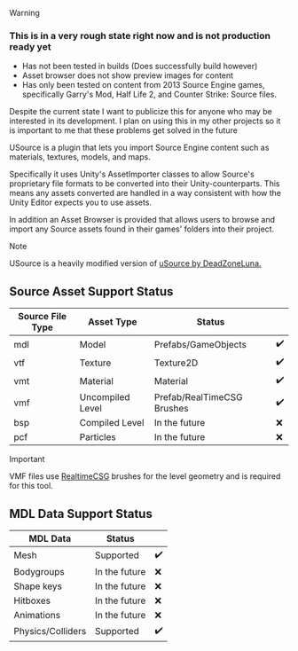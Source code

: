 >[!WARNING]
>### This is in a very rough state right now and is not production ready yet
>- Has not been tested in builds (Does successfully build however)
>- Asset browser does not show preview images for content
>- Has only been tested on content from 2013 Source Engine games, specifically Garry's Mod, Half Life 2, and Counter Strike: Source files.
>
>Despite the current state I want to publicize this for anyone who may be interested in its development. I plan on using this in my other projects so it is important to me that these problems get solved in the future

USource is a plugin that lets you import Source Engine content such as materials, textures, models, and maps.

Specifically it uses Unity's AssetImporter classes to allow Source's proprietary file formats to be converted into their Unity-counterparts. This means any assets converted are handled in a way consistent with how the Unity Editor expects you to use assets. 

In addition an Asset Browser is provided that allows users to browse and import any Source assets found in their games' folders into their project.

>[!NOTE]
>USource is a heavily modified version of [uSource by DeadZoneLuna.](https://github.com/DeadZoneLuna/uSource)

## Source Asset Support Status
|Source File Type|Asset Type|Status||
|-|-|-|-|
|mdl|Model|Prefabs/GameObjects|✔️|
|vtf|Texture|Texture2D|✔️|
|vmt|Material|Material|✔️|
|vmf|Uncompiled Level|Prefab/RealTimeCSG Brushes|✔️|
|bsp|Compiled Level|In the future|:x:|
|pcf|Particles|In the future|:x:|

>[!IMPORTANT]
>VMF files use [RealtimeCSG](https://realtimecsg.com/) brushes for the level geometry and is required for this tool.

## MDL Data Support Status
|MDL Data|Status||
|-|-|-|
|Mesh|Supported|✔️|
|Bodygroups|In the future|:x:|
|Shape keys|In the future|:x:|
|Hitboxes|In the future|:x:|
|Animations|In the future|:x:|
|Physics/Colliders|Supported|✔️|
